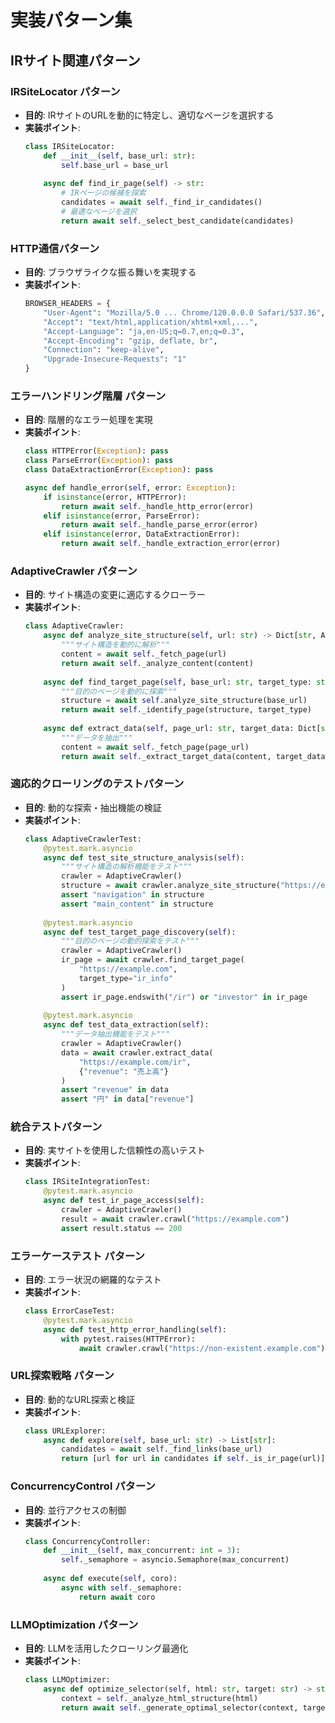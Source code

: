 # 実装パターン集

## IRサイト関連パターン

### IRSiteLocator パターン
- **目的**: IRサイトのURLを動的に特定し、適切なページを選択する
- **実装ポイント**:
  ```python
  class IRSiteLocator:
      def __init__(self, base_url: str):
          self.base_url = base_url
          
      async def find_ir_page(self) -> str:
          # IRページの候補を探索
          candidates = await self._find_ir_candidates()
          # 最適なページを選択
          return await self._select_best_candidate(candidates)
  ```

### HTTP通信パターン
- **目的**: ブラウザライクな振る舞いを実現する
- **実装ポイント**:
  ```python
  BROWSER_HEADERS = {
      "User-Agent": "Mozilla/5.0 ... Chrome/120.0.0.0 Safari/537.36",
      "Accept": "text/html,application/xhtml+xml,...",
      "Accept-Language": "ja,en-US;q=0.7,en;q=0.3",
      "Accept-Encoding": "gzip, deflate, br",
      "Connection": "keep-alive",
      "Upgrade-Insecure-Requests": "1"
  }
  ```

### エラーハンドリング階層 パターン
- **目的**: 階層的なエラー処理を実現
- **実装ポイント**:
  ```python
  class HTTPError(Exception): pass
  class ParseError(Exception): pass
  class DataExtractionError(Exception): pass
  
  async def handle_error(self, error: Exception):
      if isinstance(error, HTTPError):
          return await self._handle_http_error(error)
      elif isinstance(error, ParseError):
          return await self._handle_parse_error(error)
      elif isinstance(error, DataExtractionError):
          return await self._handle_extraction_error(error)
  ```

### AdaptiveCrawler パターン
- **目的**: サイト構造の変更に適応するクローラー
- **実装ポイント**:
  ```python
  class AdaptiveCrawler:
      async def analyze_site_structure(self, url: str) -> Dict[str, Any]:
          """サイト構造を動的に解析"""
          content = await self._fetch_page(url)
          return await self._analyze_content(content)
          
      async def find_target_page(self, base_url: str, target_type: str) -> str:
          """目的のページを動的に探索"""
          structure = await self.analyze_site_structure(base_url)
          return await self._identify_page(structure, target_type)
          
      async def extract_data(self, page_url: str, target_data: Dict[str, str]) -> Dict[str, str]:
          """データを抽出"""
          content = await self._fetch_page(page_url)
          return await self._extract_target_data(content, target_data)
  ```

### 適応的クローリングのテストパターン
- **目的**: 動的な探索・抽出機能の検証
- **実装ポイント**:
  ```python
  class AdaptiveCrawlerTest:
      @pytest.mark.asyncio
      async def test_site_structure_analysis(self):
          """サイト構造の解析機能をテスト"""
          crawler = AdaptiveCrawler()
          structure = await crawler.analyze_site_structure("https://example.com")
          assert "navigation" in structure
          assert "main_content" in structure
          
      @pytest.mark.asyncio
      async def test_target_page_discovery(self):
          """目的のページの動的探索をテスト"""
          crawler = AdaptiveCrawler()
          ir_page = await crawler.find_target_page(
              "https://example.com",
              target_type="ir_info"
          )
          assert ir_page.endswith("/ir") or "investor" in ir_page
          
      @pytest.mark.asyncio
      async def test_data_extraction(self):
          """データ抽出機能をテスト"""
          crawler = AdaptiveCrawler()
          data = await crawler.extract_data(
              "https://example.com/ir",
              {"revenue": "売上高"}
          )
          assert "revenue" in data
          assert "円" in data["revenue"]
  ```

### 統合テストパターン
- **目的**: 実サイトを使用した信頼性の高いテスト
- **実装ポイント**:
  ```python
  class IRSiteIntegrationTest:
      @pytest.mark.asyncio
      async def test_ir_page_access(self):
          crawler = AdaptiveCrawler()
          result = await crawler.crawl("https://example.com")
          assert result.status == 200
  ```

### エラーケーステスト パターン
- **目的**: エラー状況の網羅的なテスト
- **実装ポイント**:
  ```python
  class ErrorCaseTest:
      @pytest.mark.asyncio
      async def test_http_error_handling(self):
          with pytest.raises(HTTPError):
              await crawler.crawl("https://non-existent.example.com")
  ```

### URL探索戦略 パターン
- **目的**: 動的なURL探索と検証
- **実装ポイント**:
  ```python
  class URLExplorer:
      async def explore(self, base_url: str) -> List[str]:
          candidates = await self._find_links(base_url)
          return [url for url in candidates if self._is_ir_page(url)]
  ```

### ConcurrencyControl パターン
- **目的**: 並行アクセスの制御
- **実装ポイント**:
  ```python
  class ConcurrencyController:
      def __init__(self, max_concurrent: int = 3):
          self._semaphore = asyncio.Semaphore(max_concurrent)
          
      async def execute(self, coro):
          async with self._semaphore:
              return await coro
  ```

### LLMOptimization パターン
- **目的**: LLMを活用したクローリング最適化
- **実装ポイント**:
  ```python
  class LLMOptimizer:
      async def optimize_selector(self, html: str, target: str) -> str:
          context = self._analyze_html_structure(html)
          return await self._generate_optimal_selector(context, target)
  ``` 